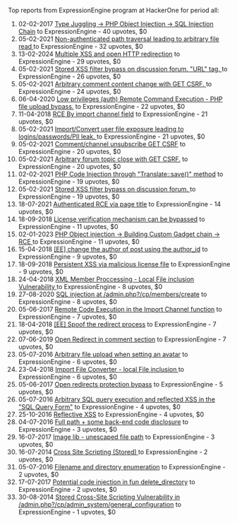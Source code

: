 Top reports from ExpressionEngine program at HackerOne for period all:

1. 02-02-2017 [Type Juggling -\> PHP Object Injection -\> SQL Injection Chain](https://hackerone.com/reports/202774) to ExpressionEngine - 40 upvotes, $0
2. 05-02-2021 [Non-authenticated path traversal leading to arbitrary file read ](https://hackerone.com/reports/1096043) to ExpressionEngine - 32 upvotes, $0
3. 13-02-2024 [Multiple XSS and open HTTP redirection](https://hackerone.com/reports/2372332) to ExpressionEngine - 29 upvotes, $0
4. 05-02-2021 [Stored XSS filter bypass on discussion forum. "URL" tag. ](https://hackerone.com/reports/1096061) to ExpressionEngine - 26 upvotes, $0
5. 05-02-2021 [Arbitrary comment content change with GET CSRF. ](https://hackerone.com/reports/1096115) to ExpressionEngine - 24 upvotes, $0
6. 06-04-2020 [Low privileges (auth) Remote Command Execution - PHP file upload bypass.](https://hackerone.com/reports/841397) to ExpressionEngine - 22 upvotes, $0
7. 11-04-2018 [RCE By import channel field](https://hackerone.com/reports/335761) to ExpressionEngine - 21 upvotes, $0
8. 05-02-2021 [Import/Convert user file exposure leading to logins/passwords/PII leak. ](https://hackerone.com/reports/1096045) to ExpressionEngine - 21 upvotes, $0
9. 05-02-2021 [Comment/channel unsubscribe GET CSRF](https://hackerone.com/reports/1096141) to ExpressionEngine - 20 upvotes, $0
10. 05-02-2021 [Arbitrary forum topic close with GET CSRF.](https://hackerone.com/reports/1096128) to ExpressionEngine - 20 upvotes, $0
11. 02-02-2021 [PHP Code Injection through "Translate::save()" method](https://hackerone.com/reports/1093444) to ExpressionEngine - 19 upvotes, $0
12. 05-02-2021 [Stored XSS filter bypass on discussion forum. ](https://hackerone.com/reports/1096058) to ExpressionEngine - 19 upvotes, $0
13. 18-07-2021 [Authenticated RCE via page title](https://hackerone.com/reports/1267488) to ExpressionEngine - 14 upvotes, $0
14. 18-09-2018 [License verification mechanism can be bypassed](https://hackerone.com/reports/411068) to ExpressionEngine - 11 upvotes, $0
15. 02-01-2023 [PHP Object injection -\> Building Custom Gadget chain -\> RCE ](https://hackerone.com/reports/1820492) to ExpressionEngine - 11 upvotes, $0
16. 15-04-2018 [[EE] change the author of post using the author_id](https://hackerone.com/reports/338477) to ExpressionEngine - 9 upvotes, $0
17. 18-09-2018 [Persistent XSS via malicious license file](https://hackerone.com/reports/411063) to ExpressionEngine - 9 upvotes, $0
18. 24-04-2018 [XML Member Proccessing - Local File inclusion Vulnerability ](https://hackerone.com/reports/342608) to ExpressionEngine - 8 upvotes, $0
19. 27-08-2020 [SQL injection at /admin.php?/cp/members/create](https://hackerone.com/reports/968240) to ExpressionEngine - 8 upvotes, $0
20. 05-06-2017 [Remote Code Execution in the Import Channel function](https://hackerone.com/reports/236607) to ExpressionEngine - 7 upvotes, $0
21. 18-04-2018 [[EE] Spoof the redirect process](https://hackerone.com/reports/339987) to ExpressionEngine - 7 upvotes, $0
22. 07-06-2019 [Open Redirect in comment section](https://hackerone.com/reports/603196) to ExpressionEngine - 7 upvotes, $0
23. 05-07-2016 [Arbitrary file upload when setting an avatar](https://hackerone.com/reports/149268) to ExpressionEngine - 6 upvotes, $0
24. 23-04-2018 [Import File Converter - local File inclusion ](https://hackerone.com/reports/341992) to ExpressionEngine - 6 upvotes, $0
25. 05-06-2017 [Open redirects protection bypass](https://hackerone.com/reports/236599) to ExpressionEngine - 5 upvotes, $0
26. 05-07-2016 [Arbitrary SQL query execution and reflected XSS in the "SQL Query Form"](https://hackerone.com/reports/149279) to ExpressionEngine - 4 upvotes, $0
27. 25-10-2016 [Reflective XSS](https://hackerone.com/reports/177943) to ExpressionEngine - 4 upvotes, $0
28. 04-07-2016 [Full path + some back-end code disclosure](https://hackerone.com/reports/149212) to ExpressionEngine - 3 upvotes, $0
29. 16-07-2017 [Image lib - unescaped file path](https://hackerone.com/reports/250273) to ExpressionEngine - 3 upvotes, $0
30. 16-07-2014 [Cross Site Scripting (Stored) ](https://hackerone.com/reports/20221) to ExpressionEngine - 2 upvotes, $0
31. 05-07-2016 [Filename and directory enumeration](https://hackerone.com/reports/149273) to ExpressionEngine - 2 upvotes, $0
32. 17-07-2017 [Potential code injection in fun delete_directory](https://hackerone.com/reports/250587) to ExpressionEngine - 2 upvotes, $0
33. 30-08-2014 [Stored Cross-Site Scripting Vulnerability in /admin.php?/cp/admin_system/general_configuration](https://hackerone.com/reports/26482) to ExpressionEngine - 1 upvotes, $0
